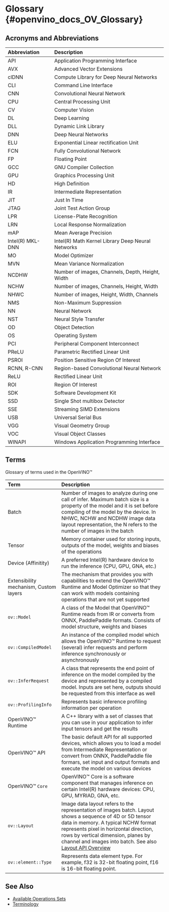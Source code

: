# Glossary {#openvino_docs_OV_Glossary}

## Acronyms and Abbreviations

| Abbreviation      | Description     |
| :---              | :--- |
| API               | Application Programming Interface |
| AVX               | Advanced Vector Extensions |
| clDNN             | Compute Library for Deep Neural Networks |
| CLI               | Command Line Interface |
| CNN               | Convolutional Neural Network |
| CPU               | Central Processing Unit |
| CV                | Computer Vision |
| DL                | Deep Learning |
| DLL               | Dynamic Link Library |
| DNN               | Deep Neural Networks |
| ELU               | Exponential Linear rectification Unit |
| FCN               | Fully Convolutional Network |
| FP                | Floating Point |
| GCC               | GNU Compiler Collection |
| GPU               | Graphics Processing Unit |
| HD                | High Definition |
| IR                | Intermediate Representation |
| JIT               | Just In Time |
| JTAG              | Joint Test Action Group |
| LPR               | License-Plate Recognition |
| LRN               | Local Response Normalization |
| mAP               | Mean Average Precision |
| Intel(R) MKL-DNN  | Intel(R) Math Kernel Library Deep Neural Networks |
| MO                | Model Optimizer |
| MVN               | Mean Variance Normalization |
| NCDHW             | Number of images, Channels, Depth, Height, Width |
| NCHW              | Number of images, Channels, Height, Width |
| NHWC              | Number of images, Height, Width, Channels |
| NMS               | Non-Maximum Suppression |
| NN                | Neural Network |
| NST               | Neural Style Transfer |
| OD                | Object Detection |
| OS                | Operating System |
| PCI               | Peripheral Component Interconnect |
| PReLU             | Parametric Rectified Linear Unit |
| PSROI             | Position Sensitive Region Of Interest |
| RCNN, R-CNN       | Region-based Convolutional Neural Network |
| ReLU              | Rectified Linear Unit |
| ROI               | Region Of Interest |
| SDK               | Software Development Kit |
| SSD               | Single Shot multibox Detector |
| SSE               | Streaming SIMD Extensions |
| USB               | Universal Serial Bus |
| VGG               | Visual Geometry Group |
| VOC               | Visual Object Classes |
| WINAPI            | Windows Application Programming Interface |

## Terms

Glossary of terms used in the OpenVINO™


| Term                        | Description                                                                                                                                                                                                                                                                                                                        |
| :---                        |:-----------------------------------------------------------------------------------------------------------------------------------------------------------------------------------------------------------------------------------------------------------------------------------------------------------------------------------|
| Batch | Number of images to analyze during one call of infer. Maximum batch size is a property of the model and it is set before compiling of the model by the device. In NHWC, NCHW and NCDHW image data layout representation, the N refers to the number of images in the batch                                                       |
| Tensor | Memory container used for storing inputs, outputs of the model, weights and biases of the operations                                                                                                                                                                                                                                 |
| Device (Affinitity) | A preferred Intel(R) hardware device to run the inference (CPU, GPU, GNA, etc.)                                                                                                                                                                                                                                                         |
| Extensibility mechanism, Custom layers | The mechanism that provides you with capabilities to extend the OpenVINO™ Runtime and Model Optimizer so that they can work with models containing operations that are not yet supported                                                                                                                                           |
| <code>ov::Model</code> | A class of the Model that OpenVINO™ Runtime reads from IR or converts from ONNX, PaddlePaddle formats. Consists of model structure, weights and biases                                                                                                                                                                                                                                |
| <code>ov::CompiledModel</code> | An instance of the compiled model which allows the OpenVINO™ Runtime to request (several) infer requests and perform inference synchronously or asynchronously                                                                                                                                                                     |
| <code>ov::InferRequest</code> | A class that represents the end point of inference on the model compiled by the device and represented by a compiled model. Inputs are set here, outputs should be requested from this interface as well                                                                                                                           |
| <code>ov::ProfilingInfo</code> | Represents basic inference profiling information per operation                                                                                                                                                                                                                                                                         |
| OpenVINO™ Runtime | A C++ library with a set of classes that you can use in your application to infer input tensors and get the results                                                                                                                                                                                                           |
| OpenVINO™ API | The basic default API for all supported devices, which allows you to load a model from Intermediate Representation or convert from ONNX, PaddlePaddle file formars, set input and output formats and execute the model on various devices                                                                                                                                          |
| OpenVINO™ <code>Core</code> | OpenVINO™ Core is a software component that manages inference on certain Intel(R) hardware devices: CPU, GPU, MYRIAD, GNA, etc.                                                                                                                                                                                                    |
| <code>ov::Layout</code> | Image data layout refers to the representation of images batch. Layout shows a sequence of 4D or 5D tensor data in memory. A typical NCHW format represents pixel in horizontal direction, rows by vertical dimension, planes by channel and images into batch. See also [Layout API Overview](./OV_Runtime_UG/layout_overview.md) |
| <code>ov::element::Type</code> | Represents data element type. For example, f32 is 32-bit floating point, f16 is 16-bit floating point.                                                                                                                                                         |


## See Also
* [Available Operations Sets](ops/opset.md)
* [Terminology](OV_Runtime_UG/supported_plugins/Supported_Devices.md)
